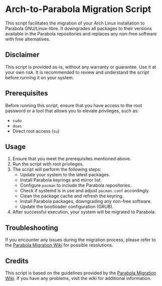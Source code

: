 # Arch-to-Parabola Migration Script

This script facilitates the migration of your Arch Linux installation to Parabola GNU/Linux-libre. It downgrades all packages to their versions available in the Parabola repositories and replaces any non-free software with free alternatives.

## Disclaimer

This script is provided as-is, without any warranty or guarantee. Use it at your own risk. It is recommended to review and understand the script before running it on your system.

## Prerequisites

Before running this script, ensure that you have access to the root password or a tool that allows you to elevate privileges, such as:

- `sudo`
- `doas`
- Direct root access (`su`)

## Usage

1. Ensure that you meet the prerequisites mentioned above.
2. Run the script with root privileges.
3. The script will perform the following steps:
   - Update your system to the latest packages.
   - Install Parabola keyrings and mirror list.
   - Configure `pacman` to include the Parabola repositories.
   - Check if systemd is in use and adjust `pacman.conf` accordingly.
   - Clean the package cache and refresh the keyring.
   - Install Parabola packages, downgrading any non-free software.
   - Update the bootloader configuration (GRUB).
4. After successful execution, your system will be migrated to Parabola.

## Troubleshooting

If you encounter any issues during the migration process, please refer to the [Parabola Migration Wiki](https://wiki.parabola.nu/Migration_from_Arch) for possible resolutions.

## Credits

This script is based on the guidelines provided by the [Parabola Migration Wiki](https://wiki.parabola.nu/Migration_from_Arch). If you have any problems, visit the wiki for additional information.


